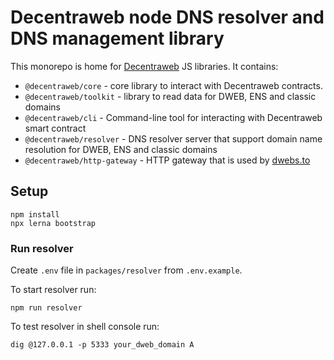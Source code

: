 # Decentraweb node DNS resolver and DNS management library

This monorepo is home for [Decentraweb](https://www.decentraweb.org/) JS libraries. It contains:
- `@decentraweb/core` - core library to interact with Decentraweb contracts.
- `@decentraweb/toolkit` - library to read data for DWEB, ENS and classic domains
- `@decentraweb/cli` - Command-line tool for interacting with Decentraweb smart contract
- `@decentraweb/resolver` - DNS resolver server that support domain name resolution for DWEB, ENS and classic domains
- `@decentraweb/http-gateway` - HTTP gateway that is used by [dwebs.to](https://dwebs.to)

## Setup
```shell
npm install
npx lerna bootstrap
```
### Run resolver
Create `.env` file in `packages/resolver` from `.env.example`.

To start resolver run:
```shell
npm run resolver 
```
To test resolver in shell console run:
```shell
dig @127.0.0.1 -p 5333 your_dweb_domain A
```
